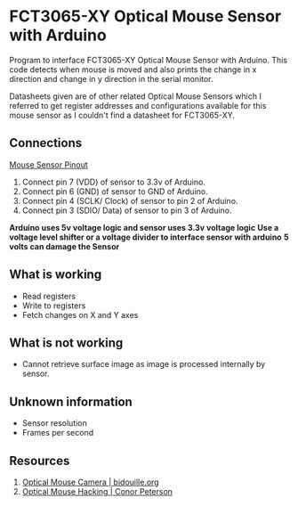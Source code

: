 # FCT3065-XY Optical Mouse Sensor with Arduino

Program to interface FCT3065-XY Optical Mouse Sensor with Arduino.
This code detects when mouse is moved and also prints the change
in x direction and change in y direction in the serial monitor.

Datasheets given are of other related Optical Mouse Sensors which I
referred to get register addresses and configurations available for
this mouse sensor as I couldn't find a datasheet for FCT3065-XY.

## Connections

[Mouse Sensor Pinout](MouseSensor.png)

1. Connect pin 7 (VDD) of sensor to 3.3v of Arduino.
2. Connect pin 6 (GND) of sensor to GND of Arduino.
3. Connect pin 4 (SCLK/ Clock) of sensor to pin 2 of Arduino.
4. Connect pin 3 (SDIO/ Data) of sensor to pin 3 of Arduino.

**Arduino uses 5v voltage logic and sensor uses 3.3v voltage logic**
**Use a voltage level shifter or a voltage divider to interface sensor with arduino**
**5 volts can damage the Sensor**

## What is working

- Read registers
- Write to registers
- Fetch changes on X and Y axes

## What is not working

- Cannot retrieve surface image as image is processed internally by sensor.

## Unknown information

- Sensor resolution
- Frames per second

## Resources

1. [Optical Mouse Camera | bidouille.org](https://www.bidouille.org/hack/mousecam)
2. [Optical Mouse Hacking | Conor Peterson](https://conorpeterson.wordpress.com/2010/06/04/optical-mouse-hacking-part-1/)

